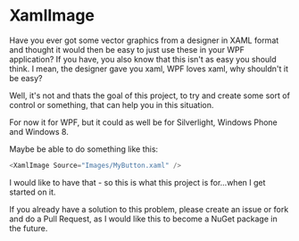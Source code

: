XamlImage
=========

Have you ever got some vector graphics from a designer in XAML format and thought it would then be easy to just use these in your WPF application? If you have, you also know that this isn't as easy you should think. I mean, the designer gave you xaml, WPF loves xaml, why shouldn't it be easy?

Well, it's not and thats the goal of this project, to try and create some sort of control or something, that can help you in this situation.

For now it for WPF, but it could as well be for Silverlight, Windows Phone and Windows 8.


Maybe be able to do something like this:
``` C#
<XamlImage Source="Images/MyButton.xaml" />
```
I would like to have that - so this is what this project is for...when I get started on it.

If you already have a solution to this problem, please create an issue or fork and do a Pull Request, as I would like this to become a NuGet package in the future.

